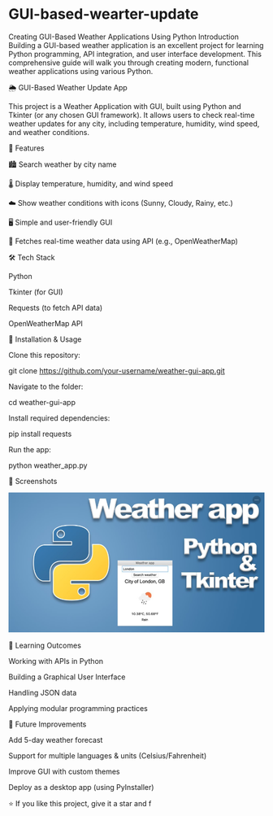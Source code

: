 # GUI-based-wearter-update
Creating GUI-Based Weather Applications Using Python Introduction Building a GUI-based weather application is an excellent project for learning Python programming, API integration, and user interface development. This comprehensive guide will walk you through creating modern, functional weather applications using various Python.

🌦️ GUI-Based Weather Update App

This project is a Weather Application with GUI, built using Python and Tkinter (or any chosen GUI framework).
It allows users to check real-time weather updates for any city, including temperature, humidity, wind speed, and weather conditions.

🚀 Features

🏙️ Search weather by city name

🌡️ Display temperature, humidity, and wind speed

☁️ Show weather conditions with icons (Sunny, Cloudy, Rainy, etc.)

🖥️ Simple and user-friendly GUI

📡 Fetches real-time weather data using API (e.g., OpenWeatherMap)

🛠️ Tech Stack

Python

Tkinter (for GUI)

Requests (to fetch API data)

OpenWeatherMap API

📂 Installation & Usage

Clone this repository:

git clone https://github.com/your-username/weather-gui-app.git


Navigate to the folder:

cd weather-gui-app


Install required dependencies:

pip install requests


Run the app:

python weather_app.py

📸 Screenshots

<img src="https://github.com/Tushar100700/GUI-based-wearter-update/blob/main/Screenshot%202025-09-18%20154433.png">

🎯 Learning Outcomes

Working with APIs in Python

Building a Graphical User Interface

Handling JSON data

Applying modular programming practices

🌟 Future Improvements

Add 5-day weather forecast

Support for multiple languages & units (Celsius/Fahrenheit)

Improve GUI with custom themes

Deploy as a desktop app (using PyInstaller)

⭐ If you like this project, give it a star and f
